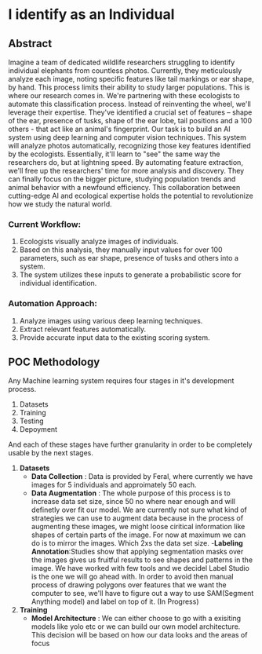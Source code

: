 # I identify as an Individual 

## Abstract
Imagine a team of dedicated wildlife researchers struggling to identify individual elephants from countless photos. Currently, they meticulously analyze each image, noting specific features like tail markings or ear shape, by hand. This process limits their ability to study larger populations.
This is where our research comes in. We're partnering with these ecologists to automate this classification process. Instead of reinventing the wheel, we'll leverage their expertise. They've identified a crucial set of features – shape of the ear, presence of tusks, shape of the ear lobe, tail positions and a 100 others - that act like an animal's fingerprint.
Our task is to build an AI system using deep learning and computer vision techniques. This system will analyze photos automatically, recognizing those key features identified by the ecologists. Essentially, it'll learn to "see" the same way the researchers do, but at lightning speed.
By automating feature extraction, we'll free up the researchers' time for more analysis and discovery. They can finally focus on the bigger picture, studying population trends and animal behavior with a newfound efficiency. This collaboration between cutting-edge AI and ecological expertise holds the potential to revolutionize how we study the natural world.


### Current Workflow:

  1. Ecologists visually analyze images of individuals.
  2. Based on this analysis, they manually input values for over 100 parameters, such as ear shape, presence of tusks and others into a system.
  3. The system utilizes these inputs to generate a probabilistic score for individual identification.

### Automation Approach:

  1. Analyze images using various deep learning techniques.
  2. Extract relevant features automatically.
  3. Provide accurate input data to the existing scoring system.

## POC Methodology 
Any Machine learning system requires four stages in it's development process.
1. Datasets
2. Training
3. Testing
4. Depoyment

And each of these stages have further granularity in order to be completely usable by the next stages. 
1. **Datasets**
   - **Data Collection**   : Data is provided by Feral, where currently we have images for 5 individuals and approimately 50 each. 
   - **Data Augmentation** : The whole purpose of this process is to increase data set size, since 50 no where near enough and will                                      definetly over fit our model. We are currently not sure what kind of strategies we can use to augment data
                             because in the process of augmenting these images, we might loose ciritical information like shapes of certain                              parts of the image. For now at maximum we can do is to mirror the images. Which 2xs the data set size.
   -**Labeling Annotation**:Studies show that applying segmentation masks over the images gives us fruitful results to see shapes and                                   patterns in the image. We have worked with few tools and we decidel Label Studio is the one we will go ahead
                            with. In order to avoid then manual process of drawing polygons over features that we want the computer to see,                             we'll have to figure out a way to use SAM(Segment Anything model) and label on top of it. (In Progress)
2. **Training**
     - **Model Architecture** : We can either choose to go with a exisiting models like yolo etc or we can build our own model architecture.
                                This decision will be based on how our data looks and the areas of focus 
